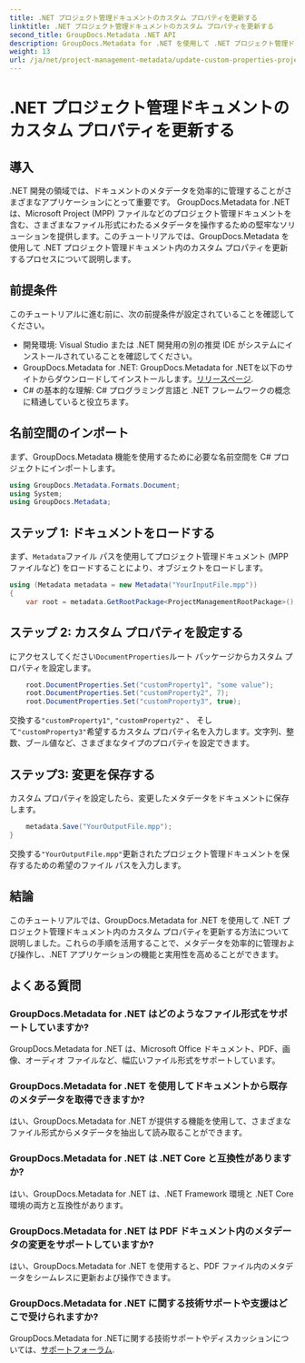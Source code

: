 ```yaml
---
title: .NET プロジェクト管理ドキュメントのカスタム プロパティを更新する
linktitle: .NET プロジェクト管理ドキュメントのカスタム プロパティを更新する
second_title: GroupDocs.Metadata .NET API
description: GroupDocs.Metadata for .NET を使用して .NET プロジェクト管理ドキュメントのカスタム プロパティを更新する方法を学習します。アプリケーションのメタデータ管理を強化します。
weight: 13
url: /ja/net/project-management-metadata/update-custom-properties-project-management-documents/
---
```


# .NET プロジェクト管理ドキュメントのカスタム プロパティを更新する

## 導入
.NET 開発の領域では、ドキュメントのメタデータを効率的に管理することがさまざまなアプリケーションにとって重要です。 GroupDocs.Metadata for .NET は、Microsoft Project (MPP) ファイルなどのプロジェクト管理ドキュメントを含む、さまざまなファイル形式にわたるメタデータを操作するための堅牢なソリューションを提供します。このチュートリアルでは、GroupDocs.Metadata を使用して .NET プロジェクト管理ドキュメント内のカスタム プロパティを更新するプロセスについて説明します。
## 前提条件
このチュートリアルに進む前に、次の前提条件が設定されていることを確認してください。
- 開発環境: Visual Studio または .NET 開発用の別の推奨 IDE がシステムにインストールされていることを確認してください。
-  GroupDocs.Metadata for .NET: GroupDocs.Metadata for .NETを以下のサイトからダウンロードしてインストールします。[リリースページ](https://releases.groupdocs.com/metadata/net/).
- C# の基本的な理解: C# プログラミング言語と .NET フレームワークの概念に精通していると役立ちます。

## 名前空間のインポート
まず、GroupDocs.Metadata 機能を使用するために必要な名前空間を C# プロジェクトにインポートします。
```csharp
using GroupDocs.Metadata.Formats.Document;
using System;
using GroupDocs.Metadata;
```
## ステップ 1: ドキュメントをロードする
まず、`Metadata`ファイル パスを使用してプロジェクト管理ドキュメント (MPP ファイルなど) をロードすることにより、オブジェクトをロードします。
```csharp
using (Metadata metadata = new Metadata("YourInputFile.mpp"))
{
    var root = metadata.GetRootPackage<ProjectManagementRootPackage>();
```
## ステップ 2: カスタム プロパティを設定する
にアクセスしてください`DocumentProperties`ルート パッケージからカスタム プロパティを設定します。
```csharp
    root.DocumentProperties.Set("customProperty1", "some value");
    root.DocumentProperties.Set("customProperty2", 7);
    root.DocumentProperties.Set("customProperty3", true);
```
交換する`"customProperty1"`, `"customProperty2"` 、 そして`"customProperty3"`希望するカスタム プロパティ名を入力します。文字列、整数、ブール値など、さまざまなタイプのプロパティを設定できます。
## ステップ3: 変更を保存する
カスタム プロパティを設定したら、変更したメタデータをドキュメントに保存します。
```csharp
    metadata.Save("YourOutputFile.mpp");
}
```
交換する`"YourOutputFile.mpp"`更新されたプロジェクト管理ドキュメントを保存するための希望のファイル パスを入力します。

## 結論
このチュートリアルでは、GroupDocs.Metadata for .NET を使用して .NET プロジェクト管理ドキュメント内のカスタム プロパティを更新する方法について説明しました。これらの手順を活用することで、メタデータを効率的に管理および操作し、.NET アプリケーションの機能と実用性を高めることができます。

## よくある質問
### GroupDocs.Metadata for .NET はどのようなファイル形式をサポートしていますか?
GroupDocs.Metadata for .NET は、Microsoft Office ドキュメント、PDF、画像、オーディオ ファイルなど、幅広いファイル形式をサポートしています。
### GroupDocs.Metadata for .NET を使用してドキュメントから既存のメタデータを取得できますか?
はい、GroupDocs.Metadata for .NET が提供する機能を使用して、さまざまなファイル形式からメタデータを抽出して読み取ることができます。
### GroupDocs.Metadata for .NET は .NET Core と互換性がありますか?
はい、GroupDocs.Metadata for .NET は、.NET Framework 環境と .NET Core 環境の両方と互換性があります。
### GroupDocs.Metadata for .NET は PDF ドキュメント内のメタデータの変更をサポートしていますか?
はい、GroupDocs.Metadata for .NET を使用すると、PDF ファイル内のメタデータをシームレスに更新および操作できます。
### GroupDocs.Metadata for .NET に関する技術サポートや支援はどこで受けられますか?
 GroupDocs.Metadata for .NETに関する技術サポートやディスカッションについては、[サポートフォーラム](https://forum.groupdocs.com/c/metadata/14).